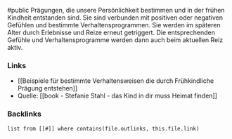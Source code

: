 #public
Prägungen, die unsere Persönlichkeit bestimmen und in der frühen Kindheit entstanden sind. Sie sind verbunden mit positiven oder negativen Gefühlen und bestimmte Verhaltensprogrammen. Sie werden im späteren Alter durch Erlebnisse und Reize erneut getriggert. Die entsprechenden Gefühle und Verhaltensprogramme werden dann auch beim aktuellen Reiz aktiv. 

### Links
- [[Beispiele für bestimmte Verhaltensweisen die durch Frühkindliche Prägung entstehen]]
- Quelle: [[book - Stefanie Stahl - das Kind in dir muss Heimat finden]]
### Backlinks
```dataview 
list from [[#]] where contains(file.outlinks, this.file.link)
```

